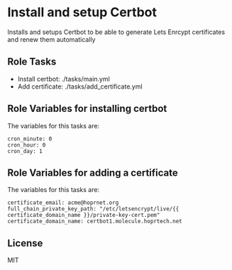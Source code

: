 Install and setup Certbot
=========

Installs and setups Certbot to be able to generate Lets Enrcypt certificates and renew them automatically

Role Tasks
--------------
- Install certbot: ./tasks/main.yml
- Add certificate: ./tasks/add_certificate.yml


Role Variables for installing certbot
--------------

The variables for this tasks are:
```
cron_minute: 0
cron_hour: 0
cron_day: 1
```

Role Variables for adding a certificate
--------------

The variables for this tasks are:
```
certificate_email: acme@hoprnet.org
full_chain_private_key_path: "/etc/letsencrypt/live/{{ certificate_domain_name }}/private-key-cert.pem"  
certificate_domain_name: certbot1.molecule.hoprtech.net
```

License
-------

MIT


